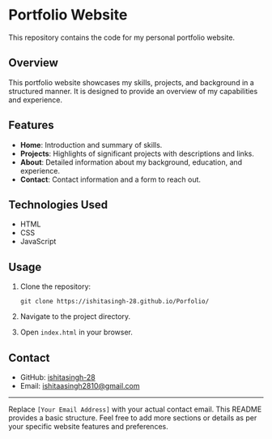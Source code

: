 # Portfolio Website

This repository contains the code for my personal portfolio website.

## Overview

This portfolio website showcases my skills, projects, and background in a structured manner. It is designed to provide an overview of my capabilities and experience.

## Features

- **Home**: Introduction and summary of skills.
- **Projects**: Highlights of significant projects with descriptions and links.
- **About**: Detailed information about my background, education, and experience.
- **Contact**: Contact information and a form to reach out.

## Technologies Used

- HTML
- CSS
- JavaScript

## Usage

1. Clone the repository:
   ```
   git clone https://ishitasingh-28.github.io/Porfolio/
   ```
2. Navigate to the project directory.

3. Open `index.html` in your browser.


## Contact

- GitHub: [ishitasingh-28](https://github.com/ishitasingh-28)
- Email: [ishitaasingh2810@gmail.com](ishitaasingh2810@gmail.com)

---

Replace `[Your Email Address]` with your actual contact email. This README provides a basic structure. Feel free to add more sections or details as per your specific website features and preferences.
